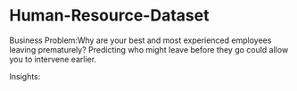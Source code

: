 # Human-Resource-Dataset
Business Problem:Why are your best and most experienced employees leaving prematurely? Predicting who might leave before they go could allow you to intervene earlier.

Insights: 
